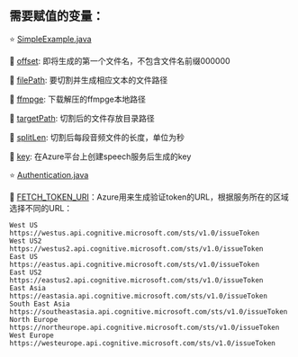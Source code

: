 ## 需要赋值的变量：

:star: [SimpleExample.java](https://github.com/mickey1025/Azure-TTS-STT-Tools/blob/master/zylaudiotools/OneTimeCutAndSTT/src/main/java/com/microsoft/speech/SimpleExample.java)

:small_blue_diamond: [offset](https://github.com/mickey1025/Azure-TTS-STT-Tools/blob/28f9aa6390e29bc5b6ec6d0c6aeabb50963c3b7e/zylaudiotools/OneTimeCutAndSTT/src/main/java/com/microsoft/speech/SimpleExample.java#L42): 即将生成的第一个文件名，不包含文件名前缀000000

:small_blue_diamond: [filePath](https://github.com/mickey1025/Azure-TTS-STT-Tools/blob/28f9aa6390e29bc5b6ec6d0c6aeabb50963c3b7e/zylaudiotools/OneTimeCutAndSTT/src/main/java/com/microsoft/speech/SimpleExample.java#L45): 要切割并生成相应文本的文件路径

:small_blue_diamond: [ffmpge](https://github.com/mickey1025/Azure-TTS-STT-Tools/blob/28f9aa6390e29bc5b6ec6d0c6aeabb50963c3b7e/zylaudiotools/OneTimeCutAndSTT/src/main/java/com/microsoft/speech/SimpleExample.java#L48): 下载解压的ffmpge本地路径

:small_blue_diamond: [targetPath](https://github.com/mickey1025/Azure-TTS-STT-Tools/blob/28f9aa6390e29bc5b6ec6d0c6aeabb50963c3b7e/zylaudiotools/OneTimeCutAndSTT/src/main/java/com/microsoft/speech/SimpleExample.java#L51): 切割后的文件存放目录路径

:small_blue_diamond: [splitLen](https://github.com/mickey1025/Azure-TTS-STT-Tools/blob/28f9aa6390e29bc5b6ec6d0c6aeabb50963c3b7e/zylaudiotools/OneTimeCutAndSTT/src/main/java/com/microsoft/speech/SimpleExample.java#L54): 切割后每段音频文件的长度，单位为秒

:small_blue_diamond: [key](https://github.com/mickey1025/Azure-TTS-STT-Tools/blob/28f9aa6390e29bc5b6ec6d0c6aeabb50963c3b7e/zylaudiotools/OneTimeCutAndSTT/src/main/java/com/microsoft/speech/SimpleExample.java#L58): 在Azure平台上创建speech服务后生成的key

:star: [Authentication.java](https://github.com/mickey1025/Azure-TTS-STT-Tools/blob/master/zylaudiotools/OneTimeCutAndSTT/src/main/java/com/microsoft/speech/Authentication.java)

:small_orange_diamond: [FETCH_TOKEN_URI](https://github.com/mickey1025/Azure-TTS-STT-Tools/blob/28f9aa6390e29bc5b6ec6d0c6aeabb50963c3b7e/zylaudiotools/OneTimeCutAndSTT/src/main/java/com/microsoft/speech/Authentication.java#L33)：Azure用来生成验证token的URL，根据服务所在的区域选择不同的URL：
  
  ```text
West US	                    https://westus.api.cognitive.microsoft.com/sts/v1.0/issueToken
West US2	            https://westus2.api.cognitive.microsoft.com/sts/v1.0/issueToken
East US	                    https://eastus.api.cognitive.microsoft.com/sts/v1.0/issueToken
East US2	            https://eastus2.api.cognitive.microsoft.com/sts/v1.0/issueToken
East Asia	            https://eastasia.api.cognitive.microsoft.com/sts/v1.0/issueToken
South East Asia	            https://southeastasia.api.cognitive.microsoft.com/sts/v1.0/issueToken
North Europe	            https://northeurope.api.cognitive.microsoft.com/sts/v1.0/issueToken
West Europe	            https://westeurope.api.cognitive.microsoft.com/sts/v1.0/issueToken
```
  
